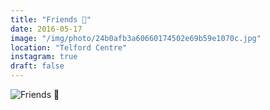 ```yaml
---
title: "Friends 🚙"
date: 2016-05-17
image: "/img/photo/24b0afb3a60660174502e69b59e1070c.jpg"
location: "Telford Centre"
instagram: true
draft: false
---
```


![Friends 🚙](/img/photo/24b0afb3a60660174502e69b59e1070c.jpg)
